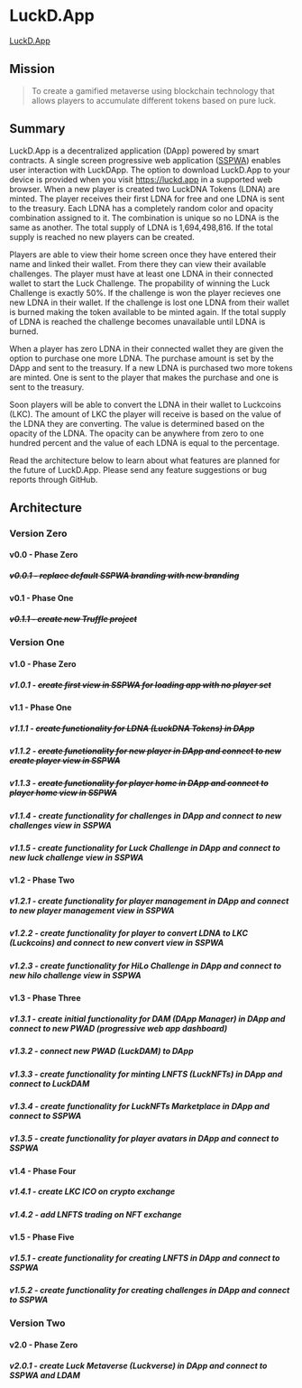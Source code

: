 # LuckD.App
 [LuckD.App](https://luckd.app "LuckD.App")


## Mission

> To create a gamified metaverse using blockchain technology that allows players to accumulate different tokens based on pure luck.



## Summary

LuckD.App is a decentralized application (DApp) powered by smart contracts. A single screen progressive web application ([SSPWA](https://sspw.app "Interact with the SSPWA Template")) enables user interaction with LuckDApp. The option to download LuckD.App to your device is provided when you visit https://luckd.app in a supported web browser. When a new player is created two LuckDNA Tokens (LDNA) are minted. The player receives their first LDNA for free and one LDNA is sent to the treasury. Each LDNA has a completely random color and opacity combination assigned to it. The combination is unique so no LDNA is the same as another. The total supply of LDNA is 1,694,498,816. If the total supply is reached no new players can be created.

Players are able to view their home screen once they have entered their name and linked their wallet. From there they can view their available challenges. The player must have at least one LDNA in their connected wallet to start the Luck Challenge. The propability of winning the Luck Challenge is exactly 50%. If the challenge is won the player recieves one new LDNA in their wallet. If the challenge is lost one LDNA from their wallet is burned making the token available to be minted again. If the total supply of LDNA is reached the challenge becomes unavailable until LDNA is burned.

When a player has zero LDNA in their connected wallet they are given the option to purchase one more LDNA. The purchase amount is set by the DApp and sent to the treasury. If a new LDNA is purchased two more tokens are minted. One is sent to the player that makes the purchase and one is sent to the treasury.

Soon players will be able to convert the LDNA in their wallet to Luckcoins (LKC). The amount of LKC the player will receive is based on the value of the LDNA they are converting. The value is determined based on the opacity of the LDNA. The opacity can be anywhere from zero to one hundred percent and the value of each LDNA is equal to the percentage.

Read the architecture below to learn about what features are planned for the future of LuckD.App. Please send any feature suggestions or bug reports through GitHub.



## Architecture


### Version Zero


#### v0.0 - Phase Zero

##### ~~v0.0.1 - replace default SSPWA branding with new branding~~

#### v0.1 - Phase One

##### ~~v0.1.1 - create new Truffle project~~


### Version One


#### v1.0 - Phase Zero

##### v1.0.1 - ~~create first view in SSPWA for loading app with no player set~~

#### v1.1 - Phase One

##### v1.1.1 - ~~create functionality for LDNA (LuckDNA Tokens) in DApp~~

##### v1.1.2 - ~~create functionality for new player in DApp and connect to new create player view in SSPWA~~

##### v1.1.3 - ~~create functionality for player home in DApp and connect to player home view in SSPWA~~

##### v1.1.4 - create functionality for challenges in DApp and connect to new challenges view in SSPWA

##### v1.1.5 - create functionality for Luck Challenge in DApp and connect to new luck challenge view in SSPWA

#### v1.2 - Phase Two

##### v1.2.1 - create functionality for player management in DApp and connect to new player management view in SSPWA

##### v1.2.2 - create functionality for player to convert LDNA to LKC (Luckcoins) and connect to new convert view in SSPWA

##### v1.2.3 - create functionality for HiLo Challenge in DApp and connect to new hilo challenge view in SSPWA

#### v1.3 - Phase Three

##### v1.3.1 - create initial functionality for DAM (DApp Manager) in DApp and connect to new PWAD (progressive web app dashboard)

##### v1.3.2 - connect new PWAD (LuckDAM) to DApp

##### v1.3.3 - create functionality for minting LNFTS (LuckNFTs) in DApp and connect to LuckDAM

##### v1.3.4 - create functionality for LuckNFTs Marketplace in DApp and connect to SSPWA

##### v1.3.5 - create functionality for player avatars in DApp and connect to SSPWA

#### v1.4 - Phase Four

##### v1.4.1 - create LKC ICO on crypto exchange

##### v1.4.2 - add LNFTS trading on NFT exchange

#### v1.5 - Phase Five

##### v1.5.1 - create functionality for creating LNFTS in DApp and connect to SSPWA

##### v1.5.2 - create functionality for creating challenges in DApp and connect to SSPWA


### Version Two


#### v2.0 - Phase Zero

##### v2.0.1 - create Luck Metaverse (Luckverse) in DApp and connect to SSPWA and LDAM
